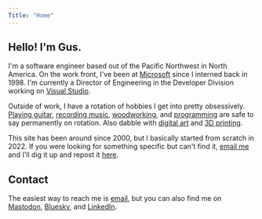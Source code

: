 ```yaml
---
Title: "Home"
---
```

## Hello! I'm Gus.
I'm a software engineer based out of the Pacific Northwest in North America. On the work front, I've been at [Microsoft](https://microsoft.com) since I interned back in 1998. I'm currently a Director of Engineering in the Developer Division working on [Visual Studio](https://visualstudio.com). 

Outside of work, I have a rotation of hobbies I get into pretty obsessively. [Playing guitar](/music), [recording music](/music), [woodworking](/maker), and [programming](/software) are safe to say permanently on rotation. Also dabble with [digital art](/art) and [3D printing](/maker). 

This site has been around since 2000, but I basically started from scratch in 2022. If you were looking for something specific but can't find it, [email me](mailto:hello@gusperez.com) and I'll dig it up and repost it [here](/blog/).

## Contact
The easiest way to reach me is [email](mailto:hello@gusperez.com), but you can also find me on [Mastodon](https://hachyderm.io/@gusper), [Bluesky](https://bsky.app/profile/gusperez.com), and [LinkedIn](https://www.linkedin.com/in/gusperez/).
